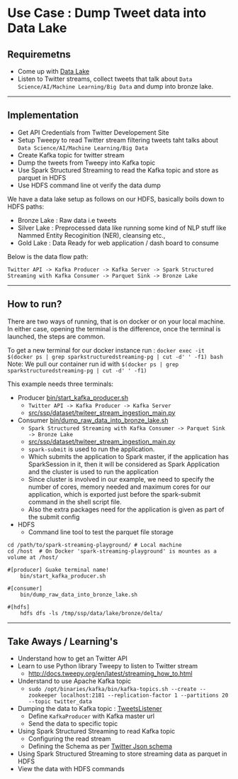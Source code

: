 # Use Case : Dump Tweet data into Data Lake

## Requiremetns  

- Come up with [Data Lake](https://aws.amazon.com/big-data/datalakes-and-analytics/what-is-a-data-lake/)  
- Listen to Twitter streams, collect tweets that talk about `Data Science/AI/Machine Learning/Big Data` and dump into bronze lake.

------------------------------------------------------------------------------------------------------------------------

## Implementation
  
- Get API Credentials from Twitter Developement Site  
- Setup Tweepy to read Twitter stream filtering tweets taht talks about `Data Science/AI/Machine Learning/Big Data`  
- Create Kafka topic for twitter stream  
- Dump the tweets from Tweepy into Kafka topic  
- Use Spark Structured Streaming to read the Kafka topic and store as parquet in HDFS  
- Use HDFS command line ot verify the data dump  

We have a data lake setup as follows on our HDFS, basically boils down to HDFS paths:  
- Bronze Lake : Raw data i.e tweets  
- Silver Lake : Preprocessed data like running some kind of NLP stuff like Nammed Entity Recoginition (NER), cleansing etc.,  
- Gold Lake   : Data Ready for web application / dash board to consume    


Below is the data flow path:

 
`Twitter API -> Kafka Producer -> Kafka Server -> Spark Structured Streaming with Kafka Consumer -> Parquet Sink -> Bronze Lake`

------------------------------------------------------------------------------------------------------------------------

## How to run?

There are two ways of running, that is on docker or on your local machine. In either case, opening the terminal
is the difference, once the terminal is launched, the steps are common. 

To get a new terminal for our docker instance run : `docker exec -it $(docker ps | grep sparkstructuredstreaming-pg | cut -d' ' -f1) bash`
Note: We pull our container run id with `$(docker ps | grep sparkstructuredstreaming-pg | cut -d' ' -f1)`

This example needs three terminals:

- Producer [bin/start_kafka_producer.sh](../../bin/start_kafka_producer.sh)
    - `Twitter API -> Kafka Producer -> Kafka Server`
    - [src/ssp/dataset/twiteer_stream_ingestion_main.py](../../src/ssp/dataset/twiteer_stream_ingestion_main.py)    
- Consumer [bin/dump_raw_data_into_bronze_lake.sh](../../bin/dump_raw_data_into_bronze_lake.sh)
    - `Spark Structured Streaming with Kafka Consumer -> Parquet Sink -> Bronze Lake`
    - [src/ssp/dataset/twiteer_stream_ingestion_main.py](../../src/ssp/dataset/twiteer_stream_ingestion_main.py)
    - `spark-submit` is used to run the application.
    - Which submits the application to Spark master, if the application has SparkSession in it, then it will
      be considered as Spark Application and the cluster is used to run the application
    - Since cluster is involved in our example, we need to specify the number of cores, memory needed and maximum cores for our application,
      which is exported just before the spark-submit command in the shell script file.
    - Also the extra packages need for the application is given as part of the submit config
- HDFS 
    - Command line tool to test the parquet file storage
    
```
cd /path/to/spark-streaming-playground/ # Local machine
cd /host  # On Docker 'spark-streaming-playground' is mountes as a volume at /host/

#[producer] Guake terminal name! 
    bin/start_kafka_producer.sh

#[consumer]
    bin/dump_raw_data_into_bronze_lake.sh

#[hdfs]
    hdfs dfs -ls /tmp/ssp/data/lake/bronze/delta/
```

------------------------------------------------------------------------------------------------------------------------

## Take Aways / Learning's 
- Understand how to get an Twitter API
- Learn to use Python library Tweepy to listen to Twitter stream
    - http://docs.tweepy.org/en/latest/streaming_how_to.html
- Understand to use Apache Kafka topic
    - `sudo /opt/binaries/kafka/bin/kafka-topics.sh --create --zookeeper localhost:2181 --replication-factor 1 --partitions 20 --topic twitter_data` 
- Dumping the data to Kafka topic : [TweetsListener](../../src/ssp/dataset/twiteer_stream_ingestion_main.py)
    - Define `KafkaProducer` with Kafka master url
    - Send the data to specific topic
- Using Spark Structured Streaming to read Kafka topic
    - Configuring the read stream
    - Defining the Schema as per [Twitter Json schema](https://developer.twitter.com/en/docs/tweets/data-dictionary/overview/tweet-object)
- Using Spark Structured Streaming to store streaming data as parquet in HDFS
- View the data with HDFS commands
    

